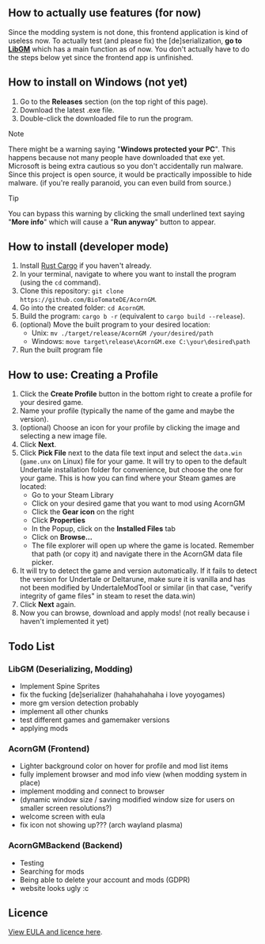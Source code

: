 [//]: # (You are viewing this file in its raw form)
[//]: # (A formatted view is available at https://github.com/BioTomateDE/AcornGM)


## How to actually use features (for now)
Since the modding system is not done, this frontend application is kind of useless now.
To actually test (and please fix) the \[de\]serialization,
**go to [LibGM](https://github.com/BioTomateDE/LibGM)** which has a main function as of now.
You don't actually have to do the steps below yet since the frontend app is unfinished.


## How to install on Windows (not yet)
1. Go to the **Releases** section (on the top right of this page).
2. Download the latest .exe file.
3. Double-click the downloaded file to run the program.
> [!NOTE] 
> There might be a warning saying "**Windows protected your PC**". 
This happens because not many people have downloaded that exe yet.
Microsoft is being extra cautious so you don't accidentally run malware.
Since this project is open source, it would be practically impossible to hide malware.
(if you're really paranoid, you can even build from source.)

> [!TIP]
> You can bypass this warning by clicking the small underlined text saying "**More info**"
which will cause a "**Run anyway**" button to appear.


## How to install (developer mode)
1. Install [Rust Cargo](https://doc.rust-lang.org/cargo/getting-started/installation.html) if you haven't already.
2. In your terminal, navigate to where you want to install the program (using the `cd` command).
3. Clone this repository: `git clone https://github.com/BioTomateDE/AcornGM`.
4. Go into the created folder: `cd AcornGM`.
5. Build the program: `cargo b -r` (equivalent to `cargo build --release`).
6. (optional) Move the built program to your desired location:
   - Unix: `mv ./target/release/AcornGM /your/desired/path`
   - Windows: `move target\release\AcornGM.exe C:\your\desired\path`
7. Run the built program file


## How to use: Creating a Profile
1. Click the **Create Profile** button in the bottom right to create a profile for your desired game.
2. Name your profile (typically the name of the game and maybe the version).
3. (optional) Choose an icon for your profile by clicking the image and selecting a new image file.
4. Click **Next**.
5. Click **Pick File** next to the data file text input and select
the `data.win` (`game.unx` on Linux) file for your game. It will try to open
to the default Undertale installation folder for convenience, but choose the one for your game.
This is how you can find where your Steam games are located: 
   - Go to your Steam Library
   - Click on your desired game that you want to mod using AcornGM
   - Click the **Gear icon** on the right
   - Click **Properties**
   - In the Popup, click on the **Installed Files** tab
   - Click on **Browse...**
   - The file explorer will open up where the game is located.
   Remember that path (or copy it) and navigate there in the AcornGM data file picker.
6. It will try to detect the game and version automatically.
If it fails to detect the version for Undertale or Deltarune,
make sure it is vanilla and has not been modified by UndertaleModTool or similar (in that case, 
"verify integrity of game files" in steam to reset the data.win)
7. Click **Next** again.
8. Now you can browse, download and apply mods! (not really because i haven't implemented it yet)



## Todo List
### LibGM (Deserializing, Modding)
- Implement Spine Sprites
- fix the fucking [de]serializer (hahahahahaha i love yoyogames)
- more gm version detection probably
- implement all other chunks
- test different games and gamemaker versions
- applying mods

### AcornGM (Frontend)
- Lighter background color on hover for profile and mod list items
- fully implement browser and mod info view (when modding system in place)
- implement modding and connect to browser
- (dynamic window size / saving modified window size for users on smaller screen resolutions?)
- welcome screen with eula
- fix icon not showing up??? (arch wayland plasma)

### AcornGMBackend (Backend)
- Testing
- Searching for mods
- Being able to delete your account and mods (GDPR)
- website looks ugly :c

## Licence
[View EULA and licence here](https://acorngm.biotomatede.hackclub.app/eula.html).

